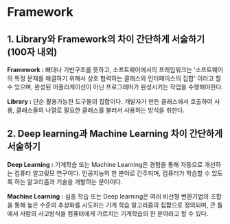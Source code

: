 # Framework

## 1. Library와 Framework의 차이 간단하게 서술하기 (100자 내외)

**Framework :** 뼈대나 기반구조를 뜻하고, 소프트웨어에서의 프레임워크는 '소프트웨어의 특정 문제를 해결하기 위해서 상호 협력하는 클래스와 인터페이스의 집합' 이라고 할 수 있으며, 완성된 어플리케이션이 아닌 프로그래머가 완성시키는 작업을 수행해야한다.

**Library :** 단순 활용가능한 도구들의 집합이다. 개발자가 만든 클래스에서 호출하여 사용, 클래스들의 나열로 필요한 클래스를 불러서 사용하는 방식을 취한다.

## 2. Deep learning과 Machine Learning 차이 간단하게 서술하기

**Deep Learning :** 기계학습 또는 Machine Learning은 경험을 통해 자동으로 개선하는 컴퓨터 알고맂므 연구이다. 인공지능의 한 분야로 간주되며, 컴퓨터가 학습할 수 있도록 하는 알고리즘과 기술을 개발하는 분야이다.

**Machine Learning :** 심층 학습 또는 Deep learning은 여러 비선형 변환기법의 조합을 통해 높은 수준의 추상화를 시도하는 기계 학습 알고리즘의 집합으로 정의되며, 큰 틀에서 사람의 사고방식을 컴퓨터에게 가르치는 기계학습의 한 분야라고 할 수 있다.
